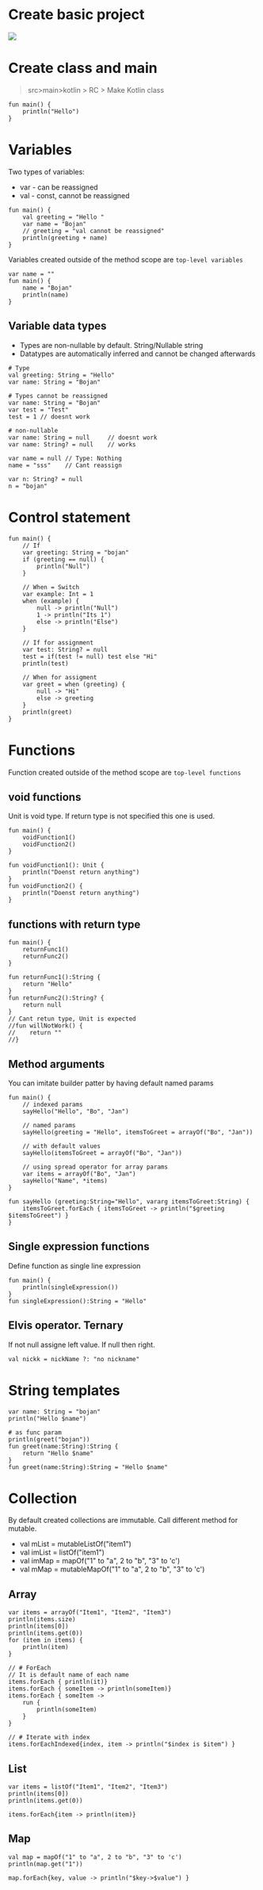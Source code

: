 # Create basic project
![](img/01_01_make_project.png)

# Create class and main
> src>main>kotlin > RC > Make Kotlin class
```
fun main() {
    println("Hello")
}
```

# Variables
Two types of variables:
- var - can be reassigned
- val - const, cannot be reassigned
```
fun main() {
    val greeting = "Hello "
    var name = "Bojan"
    // greeting = "val cannot be reassigned"
    println(greeting + name)
}
```
Variables created outside of the method scope are `top-level variables`
```
var name = ""
fun main() {
    name = "Bojan"
    println(name)
}
```

## Variable data types
- Types are non-nullable by default. String/Nullable string
- Datatypes are automatically inferred and cannot be changed afterwards 
```
# Type
val greeting: String = "Hello"
var name: String = "Bojan"

# Types cannot be reassigned
var name: String = "Bojan"
var test = "Test"
test = 1 // doesnt work

# non-nullable
var name: String = null     // doesnt work
var name: String? = null    // works

var name = null // Type: Nothing
name = "sss"    // Cant reassign

var n: String? = null
n = "bojan"
```

# Control statement
```
fun main() {
    // If
    var greeting: String = "bojan"
    if (greeting == null) {
        println("Null")
    }

    // When = Switch
    var example: Int = 1
    when (example) {
        null -> println("Null")
        1 -> println("Its 1")
        else -> println("Else")
    }

    // If for assignment
    var test: String? = null
    test = if(test != null) test else "Hi"
    println(test)

    // When for assigment
    var greet = when (greeting) {
        null -> "Hi"
        else -> greeting
    }
    println(greet)
}
```

# Functions
Function created outside of the method scope are `top-level functions`
## void functions
Unit is void type. If return type is not specified this one is used.
```
fun main() {
    voidFunction1()
    voidFunction2()
}

fun voidFunction1(): Unit {
    println("Doenst return anything")
}
fun voidFunction2() {
    println("Doenst return anything")
}
```

## functions with return type
```
fun main() {
    returnFunc1()
    returnFunc2()
}

fun returnFunc1():String {
    return "Hello"
}
fun returnFunc2():String? {
    return null
}
// Cant retun type, Unit is expected 
//fun willNotWork() {
//    return ""
//}
```

## Method arguments
You can imitate builder patter by having default named params
```
fun main() {
    // indexed params
    sayHello("Hello", "Bo", "Jan")
    
    // named params
    sayHello(greeting = "Hello", itemsToGreet = arrayOf("Bo", "Jan"))
    
    // with default values
    sayHello(itemsToGreet = arrayOf("Bo", "Jan"))
    
    // using spread operator for array params
    var items = arrayOf("Bo", "Jan")
    sayHello("Name", *items)
}

fun sayHello (greeting:String="Hello", vararg itemsToGreet:String) {
    itemsToGreet.forEach { itemsToGreet -> println("$greeting $itemsToGreet") }
}
```

## Single expression functions
Define function as single line expression
```
fun main() {
    println(singleExpression())
}
fun singleExpression():String = "Hello"
```
## Elvis operator. Ternary
If not null assigne left value. If null then right.
```
val nickk = nickName ?: "no nickname"
```

# String templates
```
var name: String = "bojan"
println("Hello $name")

# as func param
println(greet("bojan"))
fun greet(name:String):String {
    return "Hello $name"
}
fun greet(name:String):String = "Hello $name" 
```

# Collection
By default created collections are immutable. Call different method for mutable.
- val mList = mutableListOf("item1")
- val imList = listOf("item1")
- val imMap = mapOf("1" to "a", 2 to "b", "3" to 'c')
- val mMap = mutableMapOf("1" to "a", 2 to "b", "3" to 'c')
## Array
```
var items = arrayOf("Item1", "Item2", "Item3")
println(items.size)
println(items[0])
println(items.get(0))
for (item in items) {
    println(item)
}

// # ForEach
// It is default name of each name
items.forEach { println(it)}
items.forEach { someItem -> println(someItem)}
items.forEach { someItem ->
    run {
        println(someItem)
    }
}

// # Iterate with index
items.forEachIndexed{index, item -> println("$index is $item") }
```

## List
```
var items = listOf("Item1", "Item2", "Item3")
println(items[0])
println(items.get(0))

items.forEach{item -> println(item)}
```

## Map
```
val map = mapOf("1" to "a", 2 to "b", "3" to 'c')
println(map.get("1"))

map.forEach{key, value -> println("$key->$value") }
```